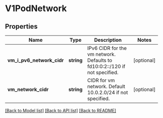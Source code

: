 # V1PodNetwork

## Properties
Name | Type | Description | Notes
------------ | ------------- | ------------- | -------------
**vm_i_pv6_network_cidr** | **string** | IPv6 CIDR for the vm network. Defaults to fd10:0:2::/120 if not specified. | [optional] 
**vm_network_cidr** | **string** | CIDR for vm network. Default 10.0.2.0/24 if not specified. | [optional] 

[[Back to Model list]](../README.md#documentation-for-models) [[Back to API list]](../README.md#documentation-for-api-endpoints) [[Back to README]](../README.md)


